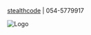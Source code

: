 [stealthcode](https://www.stealthcode.co/)
 | 054-5779917
 
![Logo]([https://example.com/logo.png](https://media.licdn.com/dms/image/v2/D4E16AQEyGhD8TfX4jg/profile-displaybackgroundimage-shrink_350_1400/profile-displaybackgroundimage-shrink_350_1400/0/1728050900488?e=1734566400&v=beta&t=y7l0op-xjZ1Nyb6CfftMcziPdhc4SEJw3jcn_M9k_4E))
